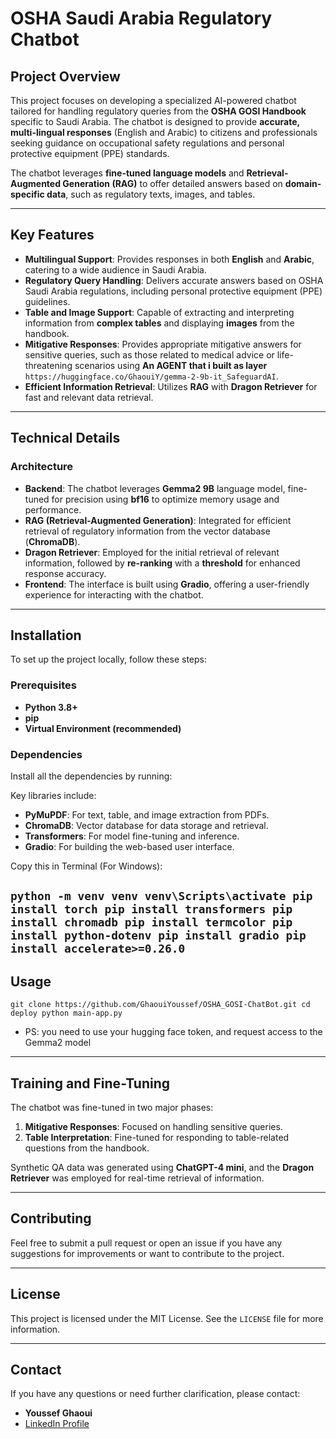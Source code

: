 # **OSHA Saudi Arabia Regulatory Chatbot**

## **Project Overview**

This project focuses on developing a specialized AI-powered chatbot tailored for handling regulatory queries from the **OSHA GOSI Handbook** specific to Saudi Arabia. The chatbot is designed to provide **accurate, multi-lingual responses** (English and Arabic) to citizens and professionals seeking guidance on occupational safety regulations and personal protective equipment (PPE) standards.

The chatbot leverages **fine-tuned language models** and **Retrieval-Augmented Generation (RAG)** to offer detailed answers based on **domain-specific data**, such as regulatory texts, images, and tables.

---

## **Key Features**

- **Multilingual Support**: Provides responses in both **English** and **Arabic**, catering to a wide audience in Saudi Arabia.
- **Regulatory Query Handling**: Delivers accurate answers based on OSHA Saudi Arabia regulations, including personal protective equipment (PPE) guidelines.
- **Table and Image Support**: Capable of extracting and interpreting information from **complex tables** and displaying **images** from the handbook.
- **Mitigative Responses**: Provides appropriate mitigative answers for sensitive queries, such as those related to medical advice or life-threatening scenarios using **An AGENT that i built as layer** `https://huggingface.co/GhaouiY/gemma-2-9b-it_SafeguardAI`.
- **Efficient Information Retrieval**: Utilizes **RAG** with **Dragon Retriever** for fast and relevant data retrieval.

---

## **Technical Details**

### **Architecture**

- **Backend**: The chatbot leverages **Gemma2 9B** language model, fine-tuned for precision using **bf16** to optimize memory usage and performance.
- **RAG (Retrieval-Augmented Generation)**: Integrated for efficient retrieval of regulatory information from the vector database (**ChromaDB**).
- **Dragon Retriever**: Employed for the initial retrieval of relevant information, followed by **re-ranking** with a **threshold** for enhanced response accuracy.
- **Frontend**: The interface is built using **Gradio**, offering a user-friendly experience for interacting with the chatbot.

---

## **Installation**

To set up the project locally, follow these steps:

### **Prerequisites**
- **Python 3.8+**
- **pip**
- **Virtual Environment (recommended)**

### **Dependencies**
Install all the dependencies by running:

Key libraries include:
- **PyMuPDF**: For text, table, and image extraction from PDFs.
- **ChromaDB**: Vector database for data storage and retrieval.
- **Transformers**: For model fine-tuning and inference.
- **Gradio**: For building the web-based user interface.

Copy this in Terminal (For Windows):

`python -m venv venv
venv\Scripts\activate
pip install torch
pip install transformers
pip install chromadb
pip install termcolor
pip install python-dotenv
pip install gradio
pip install accelerate>=0.26.0`
---

## **Usage**
`git clone https://github.com/GhaouiYoussef/OSHA_GOSI-ChatBot.git
cd deploy
python main-app.py`
- PS: you need to use your hugging face token, and request access to the Gemma2 model
---

## **Training and Fine-Tuning**

The chatbot was fine-tuned in two major phases:
1. **Mitigative Responses**: Focused on handling sensitive queries.
2. **Table Interpretation**: Fine-tuned for responding to table-related questions from the handbook.

Synthetic QA data was generated using **ChatGPT-4 mini**, and the **Dragon Retriever** was employed for real-time retrieval of information.

---

## **Contributing**

Feel free to submit a pull request or open an issue if you have any suggestions for improvements or want to contribute to the project.

---

## **License**

This project is licensed under the MIT License. See the `LICENSE` file for more information.

---

## **Contact**

If you have any questions or need further clarification, please contact:

- **Youssef Ghaoui**  
- [LinkedIn Profile](https://www.linkedin.com/in/youssef-ghaoui-3a82a222a/)

